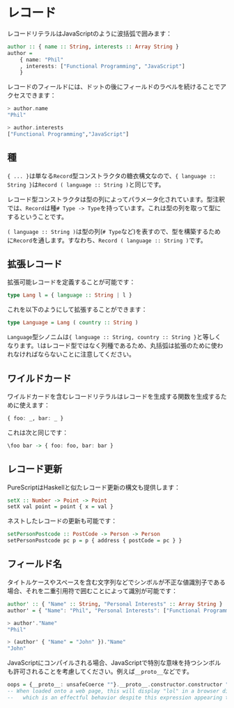 <!--
# Records
-->
# レコード

<!--
Record literals are surrounded by braces, as in JavaScript:
-->
レコードリテラルはJavaScriptのように波括弧で囲みます：

```purescript
author :: { name :: String, interests :: Array String }
author =
    { name: "Phil"
    , interests: ["Functional Programming", "JavaScript"]
    }
```

<!--
Fields of records can be accessed using a dot, followed by the label of the field to access:
-->
レコードのフィールドには、ドットの後にフィールドのラベルを続けることでアクセスできます：

```purescript
> author.name
"Phil"

> author.interests
["Functional Programming","JavaScript"]
```

<!--
## Kinds
-->
## 種

<!--
`{ ... }` is just syntactic sugar for the `Record` type constructor, so `{ language ::  String }` is the same as `Record ( language :: String )`.
-->
`{ ... }`は単なる`Record`型コンストラクタの糖衣構文なので、`{ language ::  String }`は`Record ( language :: String )`と同じです。

<!--
The Record type constructor is parameterized by a row of types. In kind notation, `Record` has kind `# Type -> Type`. That is, it takes a row of types to a type.
-->
レコード型コンストラクタは型の列によってパラメータ化されています。型注釈では、`Record`は種`# Type -> Type`を持っています。これは型の列を取って型にするということです。

<!--
`( language :: String )` denotes a row of types (something of kind `# Type`), so it can be passed to `Record` to construct a type, namely `Record ( language :: String )`.
-->
`( language :: String )`は型の列(`# Type`など)を表すので、型を構築するために`Record`を通します。すなわち、`Record ( language :: String )`です。

<!--
## Extending Records
-->
## 拡張レコード

<!--
It is possible to define an extensible record
-->
拡張可能レコードを定義することが可能です：

```purescript
type Lang l = { language :: String | l }
```

<!--
that can then be extended like:
-->
これを以下のようにして拡張することができます：

```purescript
type Language = Lang ( country :: String )
```

<!--
The `Language` type synonym would then be equivalent to `{ language :: String, country :: String }`. Note that parentheses must be used for the extension, since `l` has to be a row kind not a record type.
-->
`Language`型シノニムは`{ language :: String, country :: String }`と等しくなります。`l`はレコード型ではなく列種であるため、丸括弧は拡張のために使われなければならないことに注意してください。

<!--
## Wildcards
-->
## ワイルドカード

<!--
Record literals with wildcards can be used to create a function that produces the record instead:
-->
ワイルドカードを含むレコードリテラルはレコードを生成する関数を生成するために使えます：

```purescript
{ foo: _, bar: _ }
```

<!--
is equivalent to:
-->
これは次と同じです：

```purescript
\foo bar -> { foo: foo, bar: bar }
```

<!--
## Record Update
-->
## レコード更新

<!--
PureScript also provides a record update syntax similar to Haskell's:
-->
PureScriptはHaskellと似たレコード更新の構文も提供します：

```purescript
setX :: Number -> Point -> Point
setX val point = point { x = val }
```

<!--
This can be used to update nested records:
-->
ネストしたレコードの更新も可能です：

```purescript
setPersonPostcode :: PostCode -> Person -> Person
setPersonPostcode pc p = p { address { postCode = pc } }
```

<!--
## Field Names
-->
## フィールド名

<!--
Symbols which are illegal value identifiers, such as title-cased identifiers or ones containing spaces, can be used to identify a field by enclosing it in double-quotes:
-->
タイトルケースやスペースを含む文字列などでシンボルが不正な値識別子である場合、それを二重引用符で囲むことによって識別が可能です：

```purescript
author' :: { "Name" :: String, "Personal Interests" :: Array String }
author' = { "Name": "Phil", "Personal Interests": ["Functional Programming", "JavaScript"] }

> author'."Name"
"Phil"

> (author' { "Name" = "John" })."Name"
"John"
```

<!--
If compiling to JavaScript, consider that the PureScript compiler will allow you to choose symbols which have special meaning in JavaScript, like `__proto__`.
-->
JavaScriptにコンパイルされる場合、JavaScriptで特別な意味を持つシンボルも許可されることを考慮してください。例えば`__proto__`などです。

```purescript
oops = {__proto__: unsafeCoerce ""}.__proto__.constructor.constructor "alert('lol')" 0
-- When loaded onto a web page, this will display "lol" in a browser dialog box,
--   which is an effectful behavior despite this expression appearing to be pure.
```
